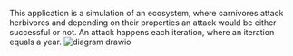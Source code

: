 This application is a simulation of an ecosystem, where carnivores attack herbivores and depending on their properties an attack would be either successful or not. An attack happens each iteration, where an iteration equals a year.
![diagram drawio](https://user-images.githubusercontent.com/116581117/221437730-9455b215-4f73-494f-ba8c-694f5b9d425f.png)
